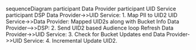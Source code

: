   sequenceDiagram
    participant Data Provider
    participant UID Service
    participant DSP
    Data Provider->>UID Service: 1. Map PII to UID2
    UID Service->>Data Provider: Mapped UID2s along with Bucket Info
    Data Provider-->>DSP: 2. Send UID2 based Audience
    loop Refresh
       Data Provider->>UID Service: 3. Check for Bucket Updates
    end
    Data Provider->>UID Service: 4. Incremental Update UID2.
